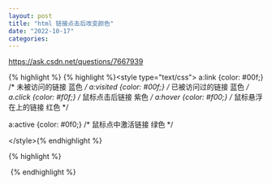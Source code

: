 ```yaml
---
layout: post
title: "html 链接点击后改变颜色"
date: "2022-10-17"
categories: 
---
```

<p><a href="https://ask.csdn.net/questions/7667939">https://ask.csdn.net/questions/7667939</a></p>

{% highlight %}
{% highlight %}&lt;style type=&quot;text/css&quot;&gt; a:link {color: #00f;} /* 未被访问的链接 蓝色 */ a:visited {color: #00f;} /* 已被访问过的链接 蓝色 */ a.click {color: #f0f;} /* 鼠标点击后链接 紫色 */ a:hover {color: #f00;} /* 鼠标悬浮在上的链接 红色 */

a:active {color: #0f0;} /* 鼠标点中激活链接 绿色 */

&lt;/style&gt;{% endhighlight %}

{% highlight %}

&nbsp;{% endhighlight %}

